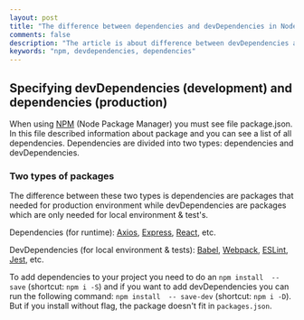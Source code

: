 ```yaml
---
layout: post
title: "The difference between dependencies and devDependencies in Node Package Manager"
comments: false
description: "The article is about difference between devDependencies and dependencies"
keywords: "npm, devdependencies, dependencies"
---
```


## Specifying devDependencies (development) and dependencies (production)

When using [NPM](https://npmjs.com) (Node Package Manager) you must see file package.json. In this file described information about package and you can see a list of all dependencies. Dependencies are divided into two types: dependencies and devDependencies.

### Two types of packages

The difference between these two types is dependencies are packages that needed for production environment while devDependencies are packages which are only needed for local environment & test's.

Dependencies (for runtime): [Axios](https://github.com/axios/axios), [Express](https://github.com/expressjs/express), [React](https://reactjs.org/), etc.

DevDependencies (for local environment & tests): [Babel](https://babeljs.io/), [Webpack](https://webpack.js.org/), [ESLint](https://eslint.org/), [Jest](https://jestjs.io/), etc.

To add dependencies to your project you need to do an ```npm install  -- save``` (shortcut: ```npm i -S```) and if you want to add devDependencies you can run the following command: ```npm install  -- save-dev``` (shortcut: ```npm i -D```). But if you install without flag, the package doesn't fit in ```packages.json```.